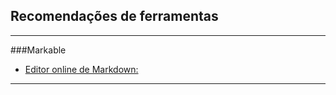 ## Recomendações de ferramentas
---------------------------------------
###Markable

* [Editor online de Markdown:](http://markable.in/)
---------------------------------------
